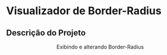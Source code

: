 # Visualizador de Border-Radius

## Descrição do Projeto
<p align="center">Exibindo e alterando Border-Radius</p>